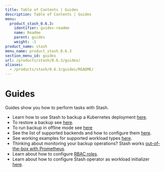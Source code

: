 ```yaml
---
title: Table of Contents | Guides
description: Table of Contents | Guides
menu:
  product_stash_0.6.3:
    identifier: guides-readme
    name: Readme
    parent: guides
    weight: -1
product_name: stash
menu_name: product_stash_0.6.3
section_menu_id: guides
url: /products/stash/0.6.3/guides/
aliases:
  - /products/stash/0.6.3/guides/README/
---
```

# Guides

Guides show you how to perform tasks with Stash.

- Learn how to use Stash to backup a Kubernetes deployment [here](/products/stash/0.6.3/guides/backup).
- To restore a backup see [here](/products/stash/0.6.3/guides/restore).
- To run backup in offline mode see [here](/products/stash/0.6.3/guides/offline_backup)
- See the list of supported backends and how to configure them [here](/products/stash/0.6.3/guides/backends).
- See working examples for supported workload types [here](/products/stash/0.6.3/guides/workloads).
- Thinking about monitoring your backup operations? Stash works [out-of-the-box with Prometheus](/products/stash/0.6.3/guides/monitoring).
- Learn about how to configure [RBAC roles](/products/stash/0.6.3/guides/rbac).
- Learn about how to configure Stash operator as workload initializer [here](/products/stash/0.6.3/guides/initializer).
